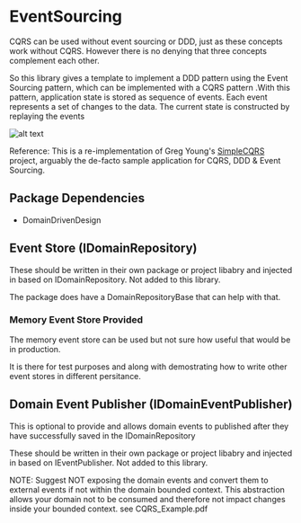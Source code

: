 # EventSourcing

CQRS can be used without event sourcing or DDD, just as these concepts work without CQRS. However there is no denying that three concepts complement each other.

So this library gives a template to implement a DDD pattern using the Event Sourcing pattern, which can be implemented with a CQRS pattern .With this pattern, application state is stored as sequence of events. Each event represents a set of changes to the data. The current state is constructed by replaying the events

![alt text](https://www.codeproject.com/KB/architecture/555855/CQRS.jpg)


Reference: This is a re-implementation of Greg Young's [SimpleCQRS](https://github.com/gregoryyoung/m-r) project, arguably the de-facto sample application for CQRS, DDD & Event Sourcing.

## Package Dependencies
- DomainDrivenDesign

## Event Store (IDomainRepository)
These should be written in their own package or project libabry and injected in based on IDomainRepository. Not added to this library.

The package does have a DomainRepositoryBase that can help with that.

### Memory Event Store Provided
The memory event store can be used but not sure how useful that would be in production. 

It is there for test purposes and along with demostrating how to write other event stores in different persitance. 

## Domain Event Publisher (IDomainEventPublisher)

This is optional to provide and allows domain events to published after they have successfully saved in the IDomainRepository

These should be written in their own package or project libabry and injected in based on IEventPublisher. Not added to this library.

NOTE: Suggest NOT exposing the domain events and convert them to external events if not within the domain bounded context. This abstraction allows your domain not to be consumed and therefore not impact changes inside your bounded context. see CQRS_Example.pdf


